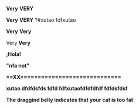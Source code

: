 



<B>Very</B> <B>VERY</B>

<b>Very</B> <B>VERY</B>
?#xutao fdfxutao

<B>Very</b> <B>Very</B>

<Bdhfghgfhfsddsfds>Very<B> <B>Very</B>

;Hola!


"nfa not"


==XX=============================


xutao dfdfdsfds fdfd  fdfxutaofdfdfdfdf  fdfdsfdsf


The draggind belly indicates that your cat is too fat